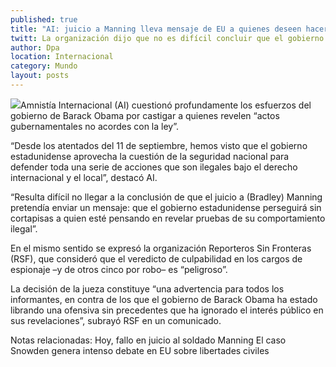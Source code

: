 ```yaml
---
published: true
title: "AI: juicio a Manning lleva mensaje de EU a quienes deseen hacer revelaciones"
twitt: La organización dijo que no es difícil concluir que el gobierno de Obama perseguirá sin cortapisas a quien esté pensando en mostrar pruebas de su comportamiento ilegal.
author: Dpa
location: Internacional
category: Mundo
layout: posts
---
```


![](http://i.imgur.com/kxTbrdnm.jpg)Amnistía Internacional (AI) cuestionó profundamente los esfuerzos del gobierno de Barack Obama por castigar a quienes revelen “actos gubernamentales no acordes con la ley”.

“Desde los atentados del 11 de septiembre, hemos visto que el gobierno estadunidense aprovecha la cuestión de la seguridad nacional para defender toda una serie de acciones que son ilegales bajo el derecho internacional y el local”, destacó AI.

“Resulta difícil no llegar a la conclusión de que el juicio a (Bradley) Manning pretendía enviar un mensaje: que el gobierno estadunidense perseguirá sin cortapisas a quien esté pensando en revelar pruebas de su comportamiento ilegal”.

En el mismo sentido se expresó la organización Reporteros Sin Fronteras (RSF), que consideró que el veredicto de culpabilidad en los cargos de espionaje –y de otros cinco por robo– es “peligroso”.

La decisión de la jueza constituye “una advertencia para todos los informantes, en contra de los que el gobierno de Barack Obama ha estado librando una ofensiva sin precedentes que ha ignorado el interés público en sus revelaciones”, subrayó RSF en un comunicado.

Notas relacionadas:
Hoy, fallo en juicio al soldado Manning
El caso Snowden genera intenso debate en EU sobre libertades civiles
